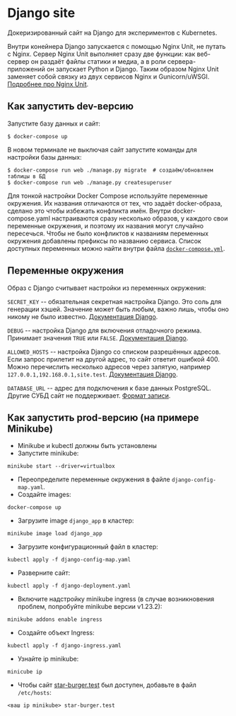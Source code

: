 # Django site

Докеризированный сайт на Django для экспериментов с Kubernetes.

Внутри конейнера Django запускается с помощью Nginx Unit, не путать с Nginx. Сервер Nginx Unit выполняет сразу две функции: как веб-сервер он раздаёт файлы статики и медиа, а в роли сервера-приложений он запускает Python и Django. Таким образом Nginx Unit заменяет собой связку из двух сервисов Nginx и Gunicorn/uWSGI. [Подробнее про Nginx Unit](https://unit.nginx.org/).

## Как запустить dev-версию

Запустите базу данных и сайт:

```shell-session
$ docker-compose up
```

В новом терминале не выключая сайт запустите команды для настройки базы данных:

```shell-session
$ docker-compose run web ./manage.py migrate  # создаём/обновляем таблицы в БД
$ docker-compose run web ./manage.py createsuperuser
```

Для тонкой настройки Docker Compose используйте переменные окружения. Их названия отличаются от тех, что задаёт docker-образа, сделано это чтобы избежать конфликта имён. Внутри docker-compose.yaml настраиваются сразу несколько образов, у каждого свои переменные окружения, и поэтому их названия могут случайно пересечься. Чтобы не было конфликтов к названиям переменных окружения добавлены префиксы по названию сервиса. Список доступных переменных можно найти внутри файла [`docker-compose.yml`](./docker-compose.yml).

## Переменные окружения

Образ с Django считывает настройки из переменных окружения:

`SECRET_KEY` -- обязательная секретная настройка Django. Это соль для генерации хэшей. Значение может быть любым, важно лишь, чтобы оно никому не было известно. [Документация Django](https://docs.djangoproject.com/en/3.2/ref/settings/#secret-key).

`DEBUG` -- настройка Django для включения отладочного режима. Принимает значения `TRUE` или `FALSE`. [Документация Django](https://docs.djangoproject.com/en/3.2/ref/settings/#std:setting-DEBUG).

`ALLOWED_HOSTS` -- настройка Django со списком разрешённых адресов. Если запрос прилетит на другой адрес, то сайт ответит ошибкой 400. Можно перечислить несколько адресов через запятую, например `127.0.0.1,192.168.0.1,site.test`. [Документация Django](https://docs.djangoproject.com/en/3.2/ref/settings/#allowed-hosts).

`DATABASE_URL` -- адрес для подключения к базе данных PostgreSQL. Другие СУБД сайт не поддерживает. [Формат записи](https://github.com/jacobian/dj-database-url#url-schema).

## Как запустить prod-версию (на примере Minikube)
* Minikube и kubectl должны быть установлены
* Запустите minikube:
```commandline
minikube start --driver=virtualbox
```
* Переопределите переменные окружения в файле `django-config-map.yaml`.
* Создайте images:
```commandline
docker-compose up
```
* Загрузите image `django_app` в кластер:
```commandline
minikube image load django_app 
```
* Загрузите конфигурационный файл в кластер:
```commandline
kubectl apply -f django-config-map.yaml
```
* Разверните сайт:
```commandline
kubectl apply -f django-deployment.yaml
```
* Включите надстройку minikube ingress (в случае возникновения проблем, попробуйте minikube версии v1.23.2):
```commandline
minikube addons enable ingress
```
* Создайте объект Ingress:
```commandline
kubectl apply -f django-ingress.yaml
```
* Узнайте ip minikube:
```commandline
minicube ip
```
* Чтобы сайт [star-burger.test](http://star-burger.test) был доступен, добавьте в файл `/etc/hosts`:
```
<ваш ip minikube> star-burger.test
```
